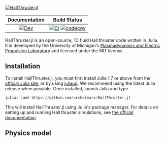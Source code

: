 [![HallThruster.jl](assets/banner.svg)](https://archermarx.github.io/HallThruster.jl/dev)


| **Documentation**                                                               | **Build Status**                                                                                |
|:-------------------------------------------------------------------------------:|:-----------------------------------------------------------------------------------------------:|
| [![Dev](https://img.shields.io/badge/docs-dev-blue.svg)](https://archermarx.github.io/HallThruster.jl/dev) | [![CI](https://github.com/archermarx/HallThruster.jl/actions/workflows/ci.yml/badge.svg)](https://github.com/archermarx/HallThruster.jl/actions/workflows/ci.yml) [![codecov](https://codecov.io/gh/archermarx/HallThruster.jl/branch/main/graph/badge.svg?token=cEoGN49eZp)](https://codecov.io/gh/archermarx/HallThruster.jl)|


HallThruster.jl is an open-source, 1D fluid Hall thruster code written in Julia. It is developed by the University of Michigan's [Plasmadynamics and Electric Propulsion Laboratory](pepl.engin.umich.edu) and licensed under the MIT license.

## Installation

To install HallThruster.jl, you must first install Julia 1.7 or above from the [official Julia site](https://julialang.org/downloads/), or by using [juliaup](https://github.com/JuliaLang/juliaup). We recommend using the latest Julia release when possible. Once installed, launch Julia and type

```julia
julia> ]add https://github.com/archermarx/HallThruster.jl
```

This will install HallThruster.jl using Julia's package manager. For details on setting up and running Hall thruster simulations, see [the official documentation](https://archermarx.github.io/HallThruster.jl/dev).

## Physics model